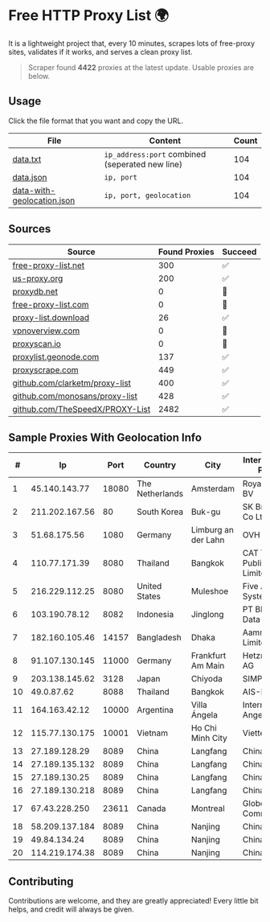 
# Free HTTP Proxy List 🌍

It is a lightweight project that, every 10 minutes, scrapes lots of free-proxy sites, validates if it works, and serves a clean proxy list.


> Scraper found **4422** proxies at the latest update. Usable proxies are below.

## Usage

Click the file format that you want and copy the URL.


|File|Content|Count|
|----|-------|-----|
|[data.txt](https://raw.githubusercontent.com/themiralay/Proxy-List-World/master/data.txt)|`ip_address:port` combined (seperated new line)|104|
|[data.json](https://raw.githubusercontent.com/themiralay/Proxy-List-World/master/data.json)|`ip, port`|104|
|[data-with-geolocation.json](https://raw.githubusercontent.com/themiralay/Proxy-List-World/master/data-with-geolocation.json)|`ip, port, geolocation`|104|

## Sources

|Source|Found Proxies|Succeed|
|------|-------------|-------|
|[free-proxy-list.net](https://free-proxy-list.net)|300|✅|
|[us-proxy.org](https://www.us-proxy.org)|200|✅|
|[proxydb.net](http://proxydb.net)|0|🚫|
|[free-proxy-list.com](https://free-proxy-list.com/?page=&port=&type%5B%5D=http&type%5B%5D=https&up_time=0&search=Search)|0|🚫|
|[proxy-list.download](https://www.proxy-list.download/HTTP)|26|✅|
|[vpnoverview.com](https://vpnoverview.com/privacy/anonymous-browsing/free-proxy-servers)|0|🚫|
|[proxyscan.io](https://www.proxyscan.io)|0|🚫|
|[proxylist.geonode.com](https://proxylist.geonode.com/api/proxy-list?limit=300&page=1&sort_by=lastChecked&sort_type=desc&protocols=http,https)|137|✅|
|[proxyscrape.com](https://api.proxyscrape.com/v2/?request=displayproxies&protocol=http&timeout=10000&country=all&ssl=all&anonymity=all)|449|✅|
|[github.com/clarketm/proxy-list](https://raw.githubusercontent.com/clarketm/proxy-list/master/proxy-list-raw.txt)|400|✅|
|[github.com/monosans/proxy-list](https://raw.githubusercontent.com/monosans/proxy-list/main/proxies/http.txt)|428|✅|
|[github.com/TheSpeedX/PROXY-List](https://raw.githubusercontent.com/TheSpeedX/PROXY-List/master/http.txt)|2482|✅|


## Sample Proxies With Geolocation Info

|#|Ip|Port|Country|City|Internet Service Provider|
|-|--|----|-------|----|-------------------------|
|1|45.140.143.77|18080|The Netherlands|Amsterdam|RoyaleHosting BV|
|2|211.202.167.56|80|South Korea|Buk-gu|SK Broadband Co Ltd|
|3|51.68.175.56|1080|Germany|Limburg an der Lahn|OVH SAS|
|4|110.77.171.39|8080|Thailand|Bangkok|CAT Telecom Public Company Limited|
|5|216.229.112.25|8080|United States|Muleshoe|Five Area Systems, LLC|
|6|103.190.78.12|8082|Indonesia|Jinglong|PT Blitar Sarana Data|
|7|182.160.105.46|14157|Bangladesh|Dhaka|Aamra Networks Limited|
|8|91.107.130.145|11000|Germany|Frankfurt Am Main|Hetzner Online AG|
|9|203.138.145.62|3128|Japan|Chiyoda|SIMPLEIA|
|10|49.0.87.62|8088|Thailand|Bangkok|AIS-Fibre|
|11|164.163.42.12|10000|Argentina|Villa Ángela|Interret Villa Angela SRL|
|12|115.77.130.175|10001|Vietnam|Ho Chi Minh City|Viettel Group|
|13|27.189.128.29|8089|China|Langfang|Chinanet|
|14|27.189.135.132|8089|China|Langfang|Chinanet|
|15|27.189.130.25|8089|China|Langfang|Chinanet|
|16|27.189.130.218|8089|China|Langfang|Chinanet|
|17|67.43.228.250|23611|Canada|Montreal|GloboTech Communications|
|18|58.209.137.184|8089|China|Nanjing|China Telecom|
|19|49.84.134.24|8089|China|Nanjing|China Telecom|
|20|114.219.174.38|8089|China|Nanjing|China Telecom|



## Contributing

Contributions are welcome, and they are greatly appreciated! Every
little bit helps, and credit will always be given.

